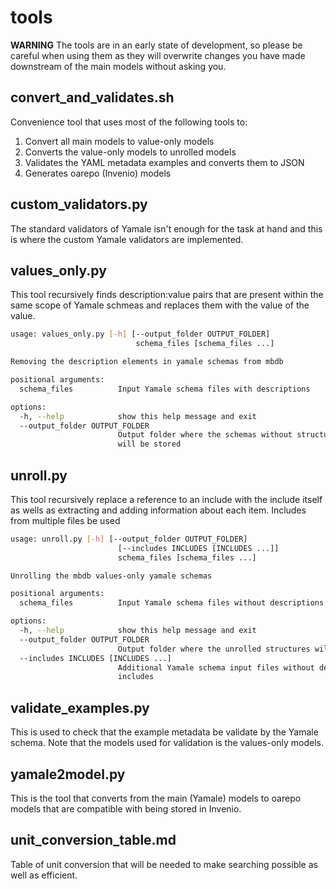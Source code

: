 # tools

**WARNING**
The tools are in an early state of development, so please be careful when using
them as they will overwrite changes you have made downstream of the main models
without asking you.


## convert_and_validates.sh

Convenience tool that uses most of the following tools to:
 1. Convert all main models to value-only models
 2. Converts the value-only models to unrolled models
 3. Validates the YAML metadata examples and converts them to JSON
 4. Generates oarepo (Invenio) models


## custom_validators.py

The standard validators of Yamale isn't enough for the task at hand and this is
where the custom Yamale validators are implemented.

## values_only.py

This tool recursively finds description:value pairs that are present within the
same scope of Yamale schmeas and replaces them with the value of the value.


```bash
usage: values_only.py [-h] [--output_folder OUTPUT_FOLDER]
                            schema_files [schema_files ...]

Removing the description elements in yamale schemas from mbdb

positional arguments:
  schema_files          Input Yamale schema files with descriptions

options:
  -h, --help            show this help message and exit
  --output_folder OUTPUT_FOLDER
                        Output folder where the schemas without structures
                        will be stored
```

## unroll.py

This tool recursively replace a reference to an include with the include itself
as wells as extracting and adding information about each item. Includes from
multiple files be used


```bash
usage: unroll.py [-h] [--output_folder OUTPUT_FOLDER]
                        [--includes INCLUDES [INCLUDES ...]]
                        schema_files [schema_files ...]

Unrolling the mbdb values-only yamale schemas

positional arguments:
  schema_files          Input Yamale schema files without descriptions

options:
  -h, --help            show this help message and exit
  --output_folder OUTPUT_FOLDER
                        Output folder where the unrolled structures will be stored
  --includes INCLUDES [INCLUDES ...]
                        Additional Yamale schema input files without descriptions to be used as
                        includes

```

## validate_examples.py

This is used to check that the example metadata be validate by the Yamale
schema. Note that the models used for validation is the values-only models.


## yamale2model.py

This is the tool that converts from the main (Yamale) models to oarepo models
that are compatible with being stored in Invenio.

## unit_conversion_table.md

Table of unit conversion that will be needed to make searching possible as well
as efficient.
